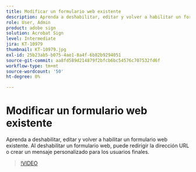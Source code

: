 ```yaml
---
title: Modificar un formulario web existente
description: Aprenda a deshabilitar, editar y volver a habilitar un formulario web existente
role: User, Admin
product: adobe sign
solution: Acrobat Sign
level: Intermediate
jira: KT-10979
thumbnail: KT-10979.jpg
exl-id: 25b23ab5-b075-4ae1-8a4f-6b82b9294051
source-git-commit: aa8fd589d214879f2bfcb6bc54576c707532fd6f
workflow-type: tm+mt
source-wordcount: '50'
ht-degree: 0%

---
```


# Modificar un formulario web existente

Aprenda a deshabilitar, editar y volver a habilitar un formulario web existente. Al deshabilitar un formulario web, puede redirigir la dirección URL o crear un mensaje personalizado para los usuarios finales.

>[!VIDEO](https://video.tv.adobe.com/v/346677?quality=12&learn=on&hidetitle=true)
